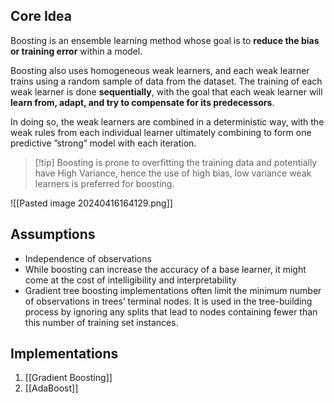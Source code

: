 ## Core Idea
 Boosting is an ensemble learning method whose goal is to **reduce the bias or training error** within a model.
 
Boosting also uses homogeneous weak learners, and each weak learner trains using a random sample of data from the dataset. The training of each weak learner is done **sequentially**, with the goal that each weak learner will **learn from, adapt, and try to compensate for its predecessors**.

In doing so, the weak learners are combined in a deterministic way, with the
weak rules from each individual learner ultimately combining to form one predictive ”strong” model with each iteration.

> [!tip] Boosting is prone to overfitting the training data and potentially have High Variance, hence the use of high bias, low variance weak learners is preferred for boosting.


![[Pasted image 20240416164129.png]]
## Assumptions
- Independence of observations
- While boosting can increase the accuracy of a base learner, it might come at the cost of intelligibility and interpretability
- Gradient tree boosting implementations often limit the minimum number of observations in trees’ terminal nodes. It is used in the tree-building process by ignoring any splits that lead to nodes containing fewer than this number of training set instances.
## Implementations
1. [[Gradient Boosting]]
2. [[AdaBoost]]


